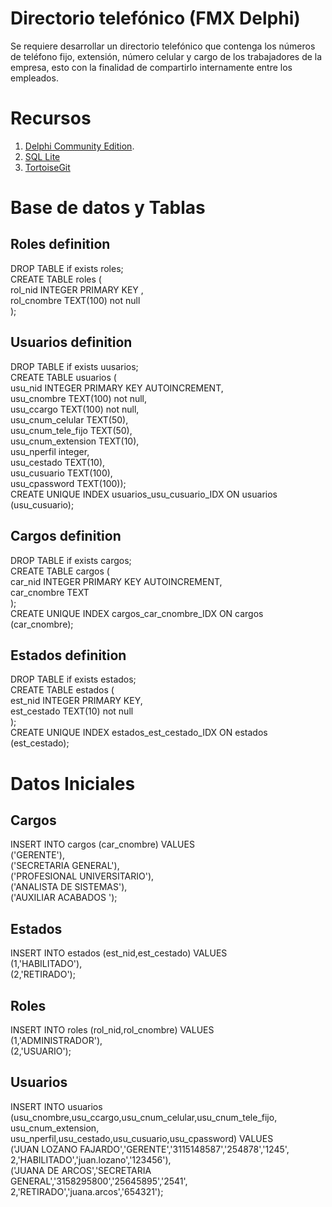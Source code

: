 # Directorio telefónico (FMX Delphi)
Se requiere desarrollar un directorio telefónico que contenga los números de teléfono fijo, extensión, número celular y cargo de los trabajadores de la empresa, esto con la finalidad de compartirlo internamente entre los empleados. 

# Recursos

1. [Delphi Community Edition](https://www.embarcadero.com/es/products/delphi/starter). 
2. [SQL Lite](https://www.sqlite.org/download.html)
3. [TortoiseGit](https://tortoisegit.org/download/)

# Base de datos y Tablas

## Roles definition  
DROP TABLE if exists roles;  
CREATE TABLE roles (  
	rol_nid INTEGER PRIMARY KEY ,  
	rol_cnombre TEXT(100) not null	 
);   
  
 ## Usuarios definition  
DROP TABLE  if exists uusarios;  
CREATE TABLE usuarios (    
	usu_nid INTEGER PRIMARY KEY AUTOINCREMENT,  
	usu_cnombre TEXT(100) not null,  
	usu_ccargo TEXT(100) not null,  
	usu_cnum_celular TEXT(50),  
	usu_cnum_tele_fijo TEXT(50),  
	usu_cnum_extension TEXT(10),  
	usu_nperfil integer,   
	usu_cestado TEXT(10),  
    usu_cusuario TEXT(100),  
	usu_cpassword TEXT(100));    
CREATE UNIQUE INDEX usuarios_usu_cusuario_IDX ON usuarios (usu_cusuario);  
  
## Cargos definition  
DROP TABLE if exists cargos;  
CREATE TABLE cargos (  
	car_nid INTEGER PRIMARY KEY AUTOINCREMENT,  
	car_cnombre TEXT  
);  
CREATE UNIQUE INDEX cargos_car_cnombre_IDX ON cargos (car_cnombre);  
  
## Estados definition  
DROP TABLE if exists estados;  
CREATE TABLE estados (  
	est_nid INTEGER  PRIMARY KEY,  
	est_cestado TEXT(10) not null  
);  
CREATE UNIQUE INDEX estados_est_cestado_IDX ON estados (est_cestado);  

# Datos Iniciales

## Cargos
INSERT INTO cargos (car_cnombre) VALUES  
	 ('GERENTE'),  
	 ('SECRETARIA GENERAL'),  
	 ('PROFESIONAL UNIVERSITARIO'),  
	 ('ANALISTA DE SISTEMAS'),  
	 ('AUXILIAR ACABADOS ');  

## Estados
INSERT INTO estados (est_nid,est_cestado) VALUES  
	 (1,'HABILITADO'),  
	 (2,'RETIRADO');  

## Roles
INSERT INTO roles (rol_nid,rol_cnombre) VALUES  
	 (1,'ADMINISTRADOR'),  
	 (2,'USUARIO');  
	 
## Usuarios
INSERT INTO usuarios (usu_cnombre,usu_ccargo,usu_cnum_celular,usu_cnum_tele_fijo,  
usu_cnum_extension, usu_nperfil,usu_cestado,usu_cusuario,usu_cpassword) VALUES  
	 ('JUAN LOZANO FAJARDO','GERENTE','3115148587','254878','1245',  
		2,'HABILITADO','juan.lozano','123456'),  
	 ('JUANA DE ARCOS','SECRETARIA GENERAL','3158295800','25645895','2541',  
	 2,'RETIRADO','juana.arcos','654321');  

	 
	 

	 

